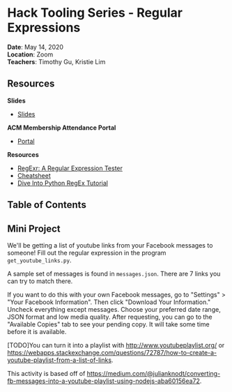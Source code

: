 # Hack Tooling Series - Regular Expressions

**Date**: May 14, 2020\
**Location**: Zoom\
**Teachers**: Timothy Gu, Kristie Lim

## Resources

**Slides**

- [Slides](https://tinyurl.com/tooling-6)

**ACM Membership Attendance Portal**

- [Portal](https://members.uclaacm.com/login)

**Resources**

- [RegExr: A Regular Expression Tester](https://regexr.com/)
- [Cheatsheet](https://www.rexegg.com/regex-quickstart.html)
- [Dive Into Python RegEx Tutorial](https://diveintopython3.net/regular-expressions.html)

## Table of Contents

## Mini Project

We'll be getting a list of youtube links from your Facebook messages to someone! Fill out the regular expression in the program `get_youtube_links.py`. 

A sample set of messages is found in `messages.json`. There are 7 links you can try to match there.

If you want to do this with your own Facebook messages, go to "Settings" > "Your Facebook Information". Then click "Download Your Information." Uncheck everything except messages. Choose your preferred date range, JSON format and low media quality. After requesting, you can go to the "Available Copies" tab to see your pending copy. It will take some time before it is available. 

[TODO]You can turn it into a playlist with http://www.youtubeplaylist.org/ or https://webapps.stackexchange.com/questions/72787/how-to-create-a-youtube-playlist-from-a-list-of-links. 

This activity is based off of https://medium.com/@julianknodt/converting-fb-messages-into-a-youtube-playlist-using-nodejs-aba60156ea72.